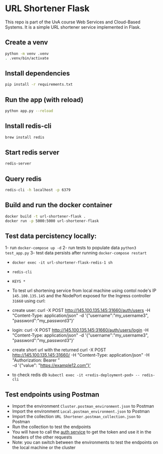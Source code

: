 # URL Shortener Flask

This repo is part of the UvA course Web Services and Cloud-Based Systems. It is a simple URL shortener service implemented in Flask.

## Create a venv
```bash
python -m venv .venv
. .venv/bin/activate
```

## Install dependencies
```bash
pip install -r requirements.txt
```

## Run the app (with reload)
```bash
python app.py --reload
```

## Install redis-cli
```bash
brew install redis
```

## Start redis server
```bash
redis-server
```

## Query redis
```bash
redis-cli -h localhost -p 6379
```

## Build and run the docker container
```bash
docker build -t url-shortener-flask .
docker run -p 5000:5000 url-shortener-flask
```

## Test data percistency locally: 
1- run `docker-compose up -d`
2- run tests to populate data `python3 test_app.py`
3- test data persists after running `docker-compose restart`
  - `docker exec -it url-shortener-flask-redis-1 sh`
  - `redis-cli`
  - `KEYS *`

- To test url shortening service from local machine using contol node's IP `145.100.135.145` and the NodePort exposed for the Ingress controller `31660` using curl:

- create user:
curl -X POST http://145.100.135.145:31660/auth/users -H "Content-Type: application/json" -d '{"username":"my_username3", "password":"my_password3"}'

- login:
curl -X POST http://145.100.135.145:31660/auth/users/login -H "Content-Type: application/json" -d '{"username":"my_username3", "password":"my_password3"}'

- create short url with the returned <token>
curl -X POST http://145.100.135.145:31660/ -H "Content-Type: application/json" -H "Authorization: Bearer <token>” \
-d '{"value": "https://example12.com”}’

- to check redis db `kubectl exec -it <redis-deployment-pod> -- redis-cli`

## Test endpoints using Postman
- Import the environment `Cluster.postman_environment.json` to Postman
- Import the environment `Local.postman_environment.json` to Postman
- Import the collection `URL Shortener.postman_collection.json` to Postman
- Run the collection to test the endpoints
- You will have to call the [auth service](https://github.com/qimolin/auth-service-flask) to get the token and use it in the headers of the other requests
- Note: you can switch between the environments to test the endpoints on the local machine or the cluster